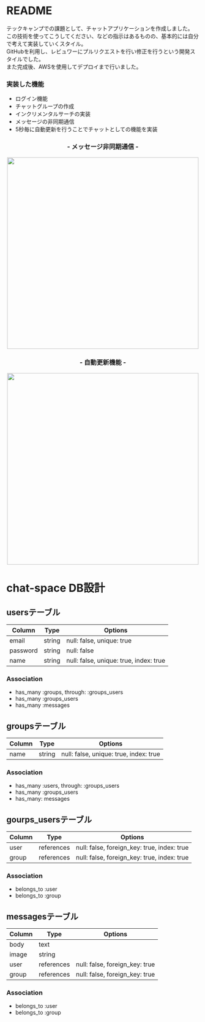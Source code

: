 # README
テックキャンプでの課題として、チャットアプリケーションを作成しました。<br>
この技術を使ってこうしてください、などの指示はあるものの、基本的には自分で考えて実装していくスタイル。<br>
GitHubを利用し、レビュワーにプルリクエストを行い修正を行うという開発スタイルでした。<br>
また完成後、AWSを使用してデプロイまで行いました。

### 実装した機能
- ログイン機能
- チャットグループの作成 
- インクリメンタルサーチの実装 
- メッセージの非同期通信 
- 5秒毎に自動更新を行うことでチャットとしての機能を実装

<h3 align="center">- メッセージ非同期通信 -</h3>
<p align="center">
<img src="https://user-images.githubusercontent.com/62282502/85027450-e73d3800-b1b4-11ea-9ca1-7053ee7133fd.gif" width="500px">
</p>

<h3 align="center">- 自動更新機能 -</h3>
<p align="center">
<img src="https://user-images.githubusercontent.com/62282502/85027616-15bb1300-b1b5-11ea-98e6-ad3ffb0218f1.gif" width="500px">
</p>


# chat-space DB設計
## usersテーブル
|Column|Type|Options|
|-----|----|-------|
|email|string|null: false, unique: true|
|password|string|null: false|
|name|string|null: false, unique: true, index: true|
### Association
- has_many :groups, through: :groups_users
- has_many :groups_users
- has_many :messages

## groupsテーブル
|Column|Type|Options|
|------|----|-------|
|name|string|null: false, unique: true, index: true|
### Association
- has_many  :users,  through:  :groups_users
- has_many :groups_users
- has_many: messages

## gourps_usersテーブル
|Column|Type|Options|
|------|----|-------|
|user|references|null: false, foreign_key: true, index: true|
|group|references|null: false, foreign_key: true, index: true|
### Association
- belongs_to :user
- belongs_to  :group

## messagesテーブル
|Column|Type|Options|
|------|----|-------|
|body|text||
|image|string||
|user|references|null: false, foreign_key: true|
|group|references|null: false, foreign_key: true|
### Association
- belongs_to :user
- belongs_to :group

